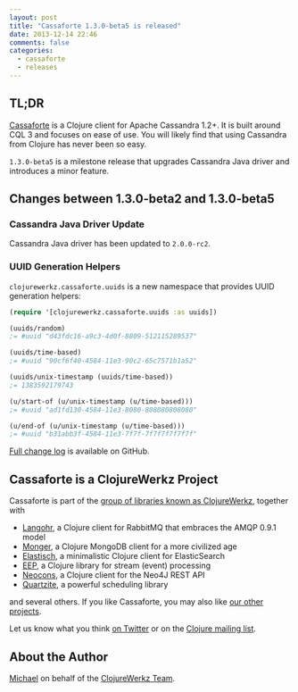 ```yaml
---
layout: post
title: "Cassaforte 1.3.0-beta5 is released"
date: 2013-12-14 22:46
comments: false
categories:
  - cassaforte
  - releases
---
```


## TL;DR

[Cassaforte](http://clojurecassandra.info) is a Clojure client for
Apache Cassandra 1.2+. It is built around CQL 3 and focuses on ease
of use. You will likely find that using Cassandra from Clojure has
never been so easy.

`1.3.0-beta5` is a milestone release that upgrades Cassandra Java driver
and introduces a minor feature.



## Changes between 1.3.0-beta2 and 1.3.0-beta5

### Cassandra Java Driver Update

Cassandra Java driver has been updated to `2.0.0-rc2`.

### UUID Generation Helpers

`clojurewerkz.cassaforte.uuids` is a new namespace that provides UUID
generation helpers:

``` clojure
(require '[clojurewerkz.cassaforte.uuids :as uuids])

(uuids/random)
;= #uuid "d43fdc16-a9c3-4d0f-8809-512115289537"

(uuids/time-based)
;= #uuid "90cf6f40-4584-11e3-90c2-65c7571b1a52"

(uuids/unix-timestamp (uuids/time-based))
;= 1383592179743

(u/start-of (u/unix-timestamp (u/time-based)))
;= #uuid "ad1fd130-4584-11e3-8080-808080808080"

(u/end-of (u/unix-timestamp (u/time-based)))
;= #uuid "b31abb3f-4584-11e3-7f7f-7f7f7f7f7f7f"
```



[Full change log](https://github.com/clojurewerkz/cassaforte/blob/master/ChangeLog.md) is available on GitHub.


## Cassaforte is a ClojureWerkz Project

Cassaforte is part of the [group of libraries known as ClojureWerkz](http://clojurewerkz.org), together with

 * [Langohr](http://clojurerabbitmq.info), a Clojure client for RabbitMQ that embraces the AMQP 0.9.1 model
 * [Monger](http://clojuremongodb.info), a Clojure MongoDB client for a more civilized age
 * [Elastisch](http://clojureelasticsearch.info), a minimalistic Clojure client for ElasticSearch
 * [EEP](http://github.com/clojurewerkz/eep), a Clojure library for stream (event) processing
 * [Neocons](http://clojureneo4j.info), a Clojure client for the Neo4J REST API
 * [Quartzite](http://clojurequartz.info), a powerful scheduling library

and several others. If you like Cassaforte, you may also like [our other projects](http://clojurewerkz.org).

Let us know what you think [on Twitter](http://twitter.com/clojurewerkz) or on the [Clojure mailing list](https://groups.google.com/group/clojure).

## About the Author

[Michael](http://twitter.com/michaelklishin) on behalf of the [ClojureWerkz Team](http://twitter.com/clojurewerkz).
